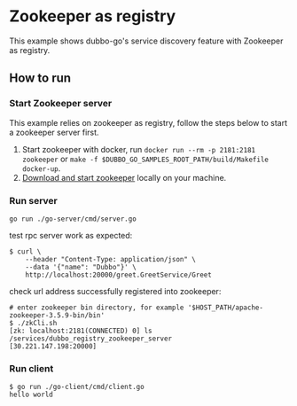 # Zookeeper as registry

This example shows dubbo-go's service discovery feature with Zookeeper as registry.

## How to run

### Start Zookeeper server

This example relies on zookeeper as registry, follow the steps below to start a zookeeper server first.

1. Start zookeeper with docker, run `docker run --rm -p 2181:2181 zookeeper` or `make -f $DUBBO_GO_SAMPLES_ROOT_PATH/build/Makefile docker-up`.
2. [Download and start zookeeper](https://zookeeper.apache.org/releases.html#download) locally on your machine.

### Run server

```shell
go run ./go-server/cmd/server.go
```

test rpc server work as expected:

```shell
$ curl \
    --header "Content-Type: application/json" \
    --data '{"name": "Dubbo"}' \
    http://localhost:20000/greet.GreetService/Greet
```

check url address successfully registered into zookeeper:

```shell
# enter zookeeper bin directory, for example '$HOST_PATH/apache-zookeeper-3.5.9-bin/bin'
$ ./zkCli.sh
[zk: localhost:2181(CONNECTED) 0] ls /services/dubbo_registry_zookeeper_server
[30.221.147.198:20000]
```

### Run client

```shell
$ go run ./go-client/cmd/client.go
hello world
```
